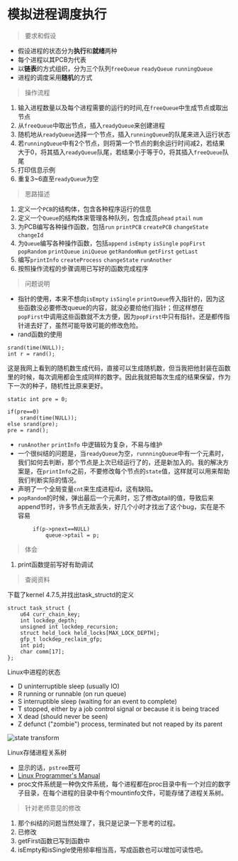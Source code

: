 # 模拟进程调度执行
> 要求和假设

* 假设进程的状态分为**执行**和**就绪**两种
* 每个进程以其PCB为代表
* 以**链表**的方式组织，分为三个队列`freeQueue` `readyQueue` `runningQueue`
* 进程的调度采用**随机**的方式

> 操作流程

1. 输入进程数量以及每个进程需要的运行的时间,在`freeQueue`中生成节点或取出节点
2. 从`freeQueue`中取出节点，插入`readyQueue`来创建进程
3. 随机地从`readyQueue`选择一个节点，插入`runningQueue`的队尾来进入运行状态
4. 若`runningQueue`中有2个节点，则将第一个节点的剩余运行时间减2，若结果大于0，将其插入`readyQueue`队尾，若结果小于等于0，将其插入`freeQueue`队尾
5. 打印信息示例
6. 重复3~6直至`readyQueue`为空


>思路描述

1. 定义一个`PCB`的结构体，包含各种程序运行的信息
2. 定义一个`Queue`的结构体来管理各种队列，包含成员`phead` `ptail` `num`
3. 为PCB编写各种操作函数，包括`run` `printPCB` `createPCB` `changeState` `changeId`
4. 为`Queue`编写各种操作函数，包括`append` `isEmpty` `isSingle` `popFirst` `popRandom` `printQueue` `iniQueue` `getRandomNum` `getFirst` `getLast`
5. 编写`printInfo` `createProcess` `changeState` `runAnother`
6. 按照操作流程的步骤调用已写好的函数完成程序


>问题说明

* 指针的使用，本来不想向`isEmpty` `isSingle` `printQueue`传入指针的，因为这些函数没必要修改queue的内容，就没必要给他们指针；但这样想在  `popFirst`中调用这些函数就不太方便，因为`popFirst`中只有指针。还是都传指针进去好了，虽然可能导致可能的修改危险。
* rand函数的使用
```
srand(time(NULL));
int r = rand();
```
 这是我网上看到的随机数生成代码，直接可以生成随机数，但当我把他封装在函数里的时候，每次调用都会生成同样的数字。因此我就把每次生成的结果保留，作为下一次的种子，随机性比原来更好。
 ```
 static int pre = 0;

 if(pre==0)
	 srand(time(NULL));
 else srand(pre);
 pre = rand();
 ```
* `runAnother` `printInfo` 中逻辑较为复杂，不易与维护
* 一个很纠结的问题是，当`readyQueue`为空，`runnningQueue`中有一个元素时，我们如何去判断，那个节点是上次已经运行了的，还是新加入的。我的解决方案是，在`printInfo`之前，不要修改每个节点的`state`值，这样就可以用来帮助我们判断实际的情况。
* 声明了一个全局变量`cnt`来生成进程id，这有缺陷。
* `popRandom`的时候，弹出最后一个元素时，忘了修改ptail的值，导致后来append节时，许多节点无故丢失，好几个小时才找出了这个bug，实在是不容易
```
		if(p->pnext==NULL)
			queue->ptail = p;
```

>体会

1. print函数提前写好有助调试

> 查阅资料

下载了kernel 4.7.5,并找出task_structd的定义
```
struct task_struct {
	u64 curr_chain_key;
	int lockdep_depth;
	unsigned int lockdep_recursion;
	struct held_lock held_locks[MAX_LOCK_DEPTH];
	gfp_t lockdep_reclaim_gfp;
	int pid;
	char comm[17];
};
```
Linux中进程的状态
* D	uninterruptible sleep (usually IO)
* R	running or runnable (on run queue)
* S	interruptible sleep (waiting for an event to complete)
* T	stopped, either by a job control signal or because it is being traced
* X	dead (should never be seen)
* Z	defunct ("zombie") process, terminated but not reaped by its parent

![state transform](http://www.ustudy.in/sites/default/files/images/Linux%20process%20state.png)



Linux存储进程关系树
* 显示的话，`pstree`既可
* [Linux Programmer's Manual](http://man7.org/linux/man-pages/man5/proc.5.html)
* proc文件系统是一种伪文件系统，每个进程都在proc目录中有一个对应的数字子目录，在每个进程的目录中有个mountinfo文件，可能存储了进程关系树。


> 针对老师意见的修改

1. 那个纠结的问题当然处理了，我只是记录一下思考的过程。
2. 已修改
3. getFirst函数已写到函数中
4. isEmpty和isSingle使用频率相当高，写成函数也可以增加可读性吧。
